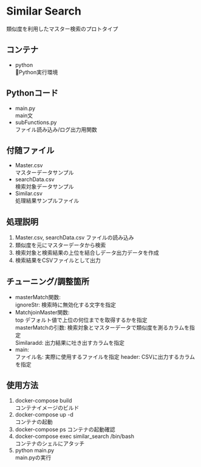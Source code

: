# Similar Search 
類似度を利用したマスター検索のプロトタイプ

## コンテナ
- python  
  Python実行環境

## Pythonコード
- main.py  
  main文
- subFunctions.py  
  ファイル読み込み/ログ出力用関数

## 付随ファイル
- Master.csv  
  マスターデータサンプル
- searchData.csv  
  検索対象データサンプル
- Similar.csv  
  処理結果サンプルファイル

## 処理説明
1. Master.csv, searchData.csv ファイルの読み込み
2. 類似度を元にマスターデータから検索
3. 検索対象と検索結果の上位を結合しデータ出力データを作成
4. 検索結果をCSVファイルとして出力

## チューニング/調整箇所
  - masterMatch関数:  
    ignoreStr: 検索時に無効化する文字を指定
  - MatchjoinMaster関数:  
    top デフォルト値で上位の何位までを取得するかを指定  
    masterMatchの引数: 検索対象とマスターデータで類似度を測るカラムを指定  
    Similaradd: 出力結果に吐き出すカラムを指定  
  - main:  
    ファイル名: 実際に使用するファイルを指定
    header: CSVに出力するカラムを指定

## 使用方法
1. docker-compose build  
コンテナイメージのビルド 
2. docker-compose up -d  
コンテナの起動
2. docker-compose ps 
コンテナの起動確認
3. docker-compose exec similar_search /bin/bash  
コンテナのシェルにアタッチ
4. python main.py  
main.pyの実行
